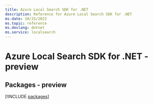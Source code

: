 ```yaml
---
title: Azure Local Search SDK for .NET
description: Reference for Azure Local Search SDK for .NET
ms.date: 10/25/2023
ms.topic: reference
ms.devlang: dotnet
ms.service: localsearch
---
```

# Azure Local Search SDK for .NET - preview
## Packages - preview
[!INCLUDE [packages](local-search-index.md)]